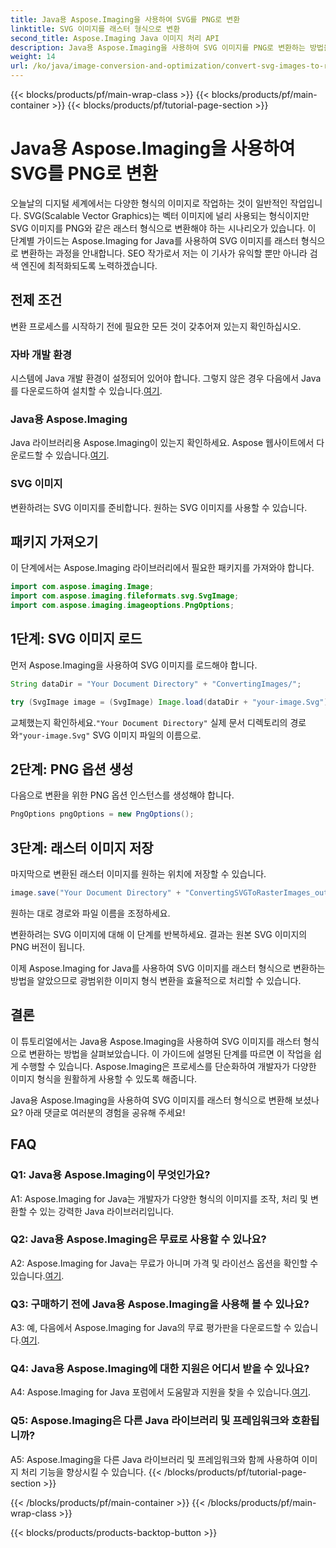 ```yaml
---
title: Java용 Aspose.Imaging을 사용하여 SVG를 PNG로 변환
linktitle: SVG 이미지를 래스터 형식으로 변환
second_title: Aspose.Imaging Java 이미지 처리 API
description: Java용 Aspose.Imaging을 사용하여 SVG 이미지를 PNG로 변환하는 방법을 알아보세요. 이 단계별 가이드를 통해 이미지 형식 변환을 간소화하세요.
weight: 14
url: /ko/java/image-conversion-and-optimization/convert-svg-images-to-raster-format/
---
```


{{< blocks/products/pf/main-wrap-class >}}
{{< blocks/products/pf/main-container >}}
{{< blocks/products/pf/tutorial-page-section >}}

# Java용 Aspose.Imaging을 사용하여 SVG를 PNG로 변환

오늘날의 디지털 세계에서는 다양한 형식의 이미지로 작업하는 것이 일반적인 작업입니다. SVG(Scalable Vector Graphics)는 벡터 이미지에 널리 사용되는 형식이지만 SVG 이미지를 PNG와 같은 래스터 형식으로 변환해야 하는 시나리오가 있습니다. 이 단계별 가이드는 Aspose.Imaging for Java를 사용하여 SVG 이미지를 래스터 형식으로 변환하는 과정을 안내합니다. SEO 작가로서 저는 이 기사가 유익할 뿐만 아니라 검색 엔진에 최적화되도록 노력하겠습니다.

## 전제 조건

변환 프로세스를 시작하기 전에 필요한 모든 것이 갖추어져 있는지 확인하십시오.

### 자바 개발 환경
 시스템에 Java 개발 환경이 설정되어 있어야 합니다. 그렇지 않은 경우 다음에서 Java를 다운로드하여 설치할 수 있습니다.[여기](https://www.oracle.com/java/technologies/javase-downloads).

### Java용 Aspose.Imaging
 Java 라이브러리용 Aspose.Imaging이 있는지 확인하세요. Aspose 웹사이트에서 다운로드할 수 있습니다.[여기](https://releases.aspose.com/imaging/java/).

### SVG 이미지
변환하려는 SVG 이미지를 준비합니다. 원하는 SVG 이미지를 사용할 수 있습니다.

## 패키지 가져오기

이 단계에서는 Aspose.Imaging 라이브러리에서 필요한 패키지를 가져와야 합니다.

```java
import com.aspose.imaging.Image;
import com.aspose.imaging.fileformats.svg.SvgImage;
import com.aspose.imaging.imageoptions.PngOptions;
```

## 1단계: SVG 이미지 로드
먼저 Aspose.Imaging을 사용하여 SVG 이미지를 로드해야 합니다.

```java
String dataDir = "Your Document Directory" + "ConvertingImages/";

try (SvgImage image = (SvgImage) Image.load(dataDir + "your-image.Svg")) {
```

 교체했는지 확인하세요.`"Your Document Directory"` 실제 문서 디렉토리의 경로와`"your-image.Svg"` SVG 이미지 파일의 이름으로.

## 2단계: PNG 옵션 생성
다음으로 변환을 위한 PNG 옵션 인스턴스를 생성해야 합니다.

```java
PngOptions pngOptions = new PngOptions();
```

## 3단계: 래스터 이미지 저장
마지막으로 변환된 래스터 이미지를 원하는 위치에 저장할 수 있습니다.

```java
image.save("Your Document Directory" + "ConvertingSVGToRasterImages_out.png", pngOptions);
```

원하는 대로 경로와 파일 이름을 조정하세요.

변환하려는 SVG 이미지에 대해 이 단계를 반복하세요. 결과는 원본 SVG 이미지의 PNG 버전이 됩니다.

이제 Aspose.Imaging for Java를 사용하여 SVG 이미지를 래스터 형식으로 변환하는 방법을 알았으므로 광범위한 이미지 형식 변환을 효율적으로 처리할 수 있습니다.

## 결론

이 튜토리얼에서는 Java용 Aspose.Imaging을 사용하여 SVG 이미지를 래스터 형식으로 변환하는 방법을 살펴보았습니다. 이 가이드에 설명된 단계를 따르면 이 작업을 쉽게 수행할 수 있습니다. Aspose.Imaging은 프로세스를 단순화하여 개발자가 다양한 이미지 형식을 원활하게 사용할 수 있도록 해줍니다.

Java용 Aspose.Imaging을 사용하여 SVG 이미지를 래스터 형식으로 변환해 보셨나요? 아래 댓글로 여러분의 경험을 공유해 주세요!

## FAQ

### Q1: Java용 Aspose.Imaging이 무엇인가요?

A1: Aspose.Imaging for Java는 개발자가 다양한 형식의 이미지를 조작, 처리 및 변환할 수 있는 강력한 Java 라이브러리입니다.

### Q2: Java용 Aspose.Imaging은 무료로 사용할 수 있나요?

 A2: Aspose.Imaging for Java는 무료가 아니며 가격 및 라이선스 옵션을 확인할 수 있습니다.[여기](https://purchase.aspose.com/buy).

### Q3: 구매하기 전에 Java용 Aspose.Imaging을 사용해 볼 수 있나요?

 A3: 예, 다음에서 Aspose.Imaging for Java의 무료 평가판을 다운로드할 수 있습니다.[여기](https://releases.aspose.com/).

### Q4: Java용 Aspose.Imaging에 대한 지원은 어디서 받을 수 있나요?

 A4: Aspose.Imaging for Java 포럼에서 도움말과 지원을 찾을 수 있습니다.[여기](https://forum.aspose.com/).

### Q5: Aspose.Imaging은 다른 Java 라이브러리 및 프레임워크와 호환됩니까?

A5: Aspose.Imaging을 다른 Java 라이브러리 및 프레임워크와 함께 사용하여 이미지 처리 기능을 향상시킬 수 있습니다.
{{< /blocks/products/pf/tutorial-page-section >}}

{{< /blocks/products/pf/main-container >}}
{{< /blocks/products/pf/main-wrap-class >}}

{{< blocks/products/products-backtop-button >}}
